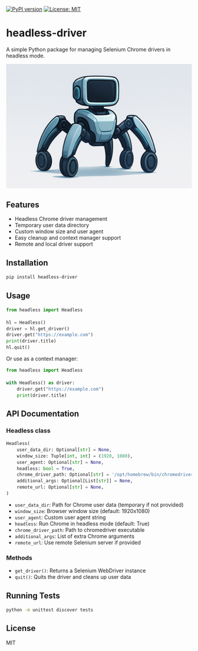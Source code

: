 [![PyPI version](https://badge.fury.io/py/headless-driver.svg)](https://badge.fury.io/py/headless-driver)
[![License: MIT](https://img.shields.io/badge/License-MIT-yellow.svg)](LICENSE)

# headless-driver

A simple Python package for managing Selenium Chrome drivers in headless mode.

<center>
<img src="./images/logo.png">
</center>


## Features
- Headless Chrome driver management
- Temporary user data directory
- Custom window size and user agent
- Easy cleanup and context manager support
- Remote and local driver support

## Installation

```bash
pip install headless-driver
```

## Usage

```python
from headless import Headless

hl = Headless()
driver = hl.get_driver()
driver.get("https://example.com")
print(driver.title)
hl.quit()
```

Or use as a context manager:

```python
from headless import Headless

with Headless() as driver:
    driver.get("https://example.com")
    print(driver.title)
```

## API Documentation

### Headless class

```python
Headless(
    user_data_dir: Optional[str] = None,
    window_size: Tuple[int, int] = (1920, 1080),
    user_agent: Optional[str] = None,
    headless: bool = True,
    chrome_driver_path: Optional[str] = '/opt/homebrew/bin/chromedriver',
    additional_args: Optional[List[str]] = None,
    remote_url: Optional[str] = None,
)
```

- `user_data_dir`: Path for Chrome user data (temporary if not provided)
- `window_size`: Browser window size (default: 1920x1080)
- `user_agent`: Custom user agent string
- `headless`: Run Chrome in headless mode (default: True)
- `chrome_driver_path`: Path to chromedriver executable
- `additional_args`: List of extra Chrome arguments
- `remote_url`: Use remote Selenium server if provided

### Methods
- `get_driver()`: Returns a Selenium WebDriver instance
- `quit()`: Quits the driver and cleans up user data

## Running Tests

```bash
python -m unittest discover tests
```

## License
MIT
